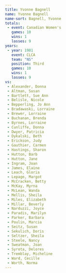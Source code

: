 ```yaml
---
title: Yvonne Bagnell
name: Yvonne Bagnell
name-sort: Bagnell, Yvonne
totals:
 - event: Canadian Women's
   games: 10
   wins: 1
   losses: 9
years:
 - year: 1981
   event: CLCA
   team: "NS"
   position: Third
   games: 10
   wins: 1
   losses: 9
vs:
 - Alexander, Donna
 - Altman, Susan
 - Bartlett, Sue Ann
 - Belisle, Nicole
 - Bepperling, Jo Ann
 - Bradawaski, Lorraine
 - Brewer, Lorraine
 - Buchanan, Brenda
 - Byrnes, Lorraine
 - Cunliffe, Donna
 - Dwyer, Patricia
 - Dykalski, Beth
 - Erickson, Judy
 - Gauthier, Carmen
 - Hastings, Sharon
 - Hutton, Barb
 - Hutton, Jane
 - Ingram, Joan
 - James, Elaine
 - Leach, Gloria
 - Lepage, Margot
 - McCracken, Betty
 - McKay, Myrna
 - McLean, Wanda
 - Mellis, Sheila
 - Miles, Elizabeth
 - Millar, Beverly
 - Narduzzi, Joyce
 - Paradis, Marilyn
 - Parker, Barbara
 - Poulin, Marcia
 - Seitz, Susan
 - Sekulich, Doris
 - Seltzer, Sheila
 - Steele, Nancy
 - Sweatman, Joan
 - Syrota, Delores
 - Tremblay, Micheline
 - Ward, Cecille
 - Worth, Norma
---
```

